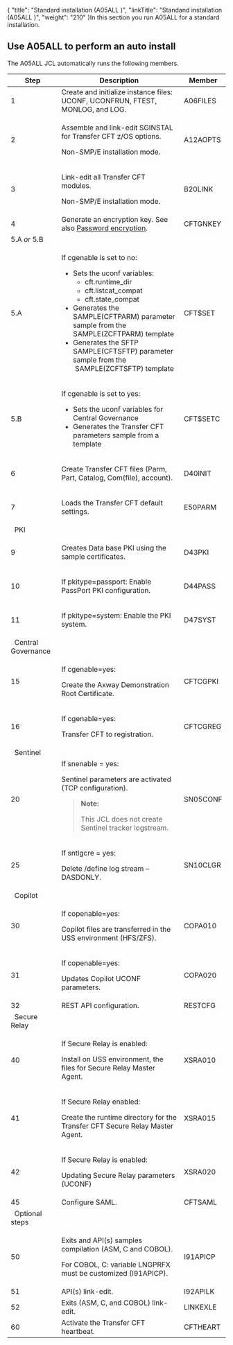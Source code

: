 {
    "title": "Standard installation (A05ALL )",
    "linkTitle": "Standand installation (A05ALL )",
    "weight": "210"
}In this section you run A05ALL for a standard installation.

## Use A05ALL to perform an auto install

The A05ALL JCL automatically runs the following members.

<table>
   <thead>
      <tr>
<th >Step         </th>
<th >Description         </th>
<th >Member         </th>
      </tr>
   </thead>
   <tbody>
      <tr>
         <td>1         </td>
         <td>Create and initialize instance files: UCONF, UCONFRUN, FTEST, MONLOG, and LOG.         </td>
         <td>A06FILES         </td>
      </tr>
      <tr>
         <td>2         </td>
         <td><p>Assemble and link-edit SGINSTAL for Transfer CFT z/OS options.</p>
<p>Non-SMP/E installation mode.</p>         </td>
         <td>A12AOPTS         </td>
      </tr>
      <tr>
         <td>3         </td>
         <td><p>Link-edit all Transfer CFT modules.</p>
<p>Non-SMP/E installation mode.</p>         </td>
         <td>B20LINK         </td>
      </tr>
      <tr>
         <td>4         </td>
         <td>Generate an encryption key. See also <a href="../t_customize_instance_zos#Password">Password encryption</a>.         </td>
         <td>CFTGNKEY         </td>
      </tr>
      <tr>
         <td>5.A <em>or</em> 5.B         </td>
      </tr>
      <tr>
         <td>5.A         </td>
         <td><p>If cgenable is set to no:</p>
<ul>
<li>Sets the uconf variables:
<ul>
<li>cft.runtime_dir</li>
<li>cft.listcat_compat</li>
<li>cft.state_compat</li>
</ul></li>
<li>Generates the SAMPLE(CFTPARM) parameter sample from the SAMPLE(ZCFTPARM) template</li>
<li>Generates the SFTP SAMPLE(CFTSFTP) parameter sample from the  SAMPLE(ZCFTSFTP) template</li>
</ul>         </td>
         <td>CFT$SET         </td>
      </tr>
      <tr>
         <td>5.B         </td>
         <td><p>If cgenable is set to yes:</p>
<ul>
<li>Sets the uconf variables for Central Governance</li>
<li>Generates the Transfer CFT parameters sample from a template</li>
</ul>         </td>
         <td>CFT$SETC         </td>
      </tr>
      <tr>
         <td>6         </td>
         <td><p>Create Transfer CFT files (Parm, Part, Catalog, Com(file), account).</p>         </td>
         <td>D40INIT         </td>
      </tr>
      <tr>
         <td>7         </td>
         <td><p>Loads the Transfer CFT default settings.</p>         </td>
         <td>E50PARM         </td>
      </tr>
      <tr>
         <td>  PKI         </td>
         <td>          </td>
      </tr>
      <tr>
         <td>9         </td>
         <td><p>Creates Data base PKI using the sample certificates.</p>         </td>
         <td>D43PKI         </td>
      </tr>
      <tr>
         <td>10         </td>
         <td><p>If pkitype=passport: Enable PassPort PKI configuration.</p>         </td>
         <td>D44PASS         </td>
      </tr>
      <tr>
         <td>11         </td>
         <td><p>If pkitype=system: Enable the PKI system.</p>         </td>
         <td>D47SYST         </td>
      </tr>
      <tr>
         <td>  Central Governance         </td>
         <td>          </td>
      </tr>
      <tr>
         <td>15         </td>
         <td><p>If cgenable=yes:</p>
<p>Create the Axway Demonstration Root Certificate.</p>         </td>
         <td>CFTCGPKI         </td>
      </tr>
      <tr>
         <td>16         </td>
         <td><p>If cgenable=yes:</p>
<p>Transfer CFT to registration.</p>         </td>
         <td>CFTCGREG         </td>
      </tr>
      <tr>
         <td>  Sentinel         </td>
         <td>          </td>
      </tr>
      <tr>
         <td>20         </td>
         <td>If snenable = yes:
<p>Sentinel parameters are activated (TCP configuration).</p>
<blockquote>
<p><strong>Note:</strong></p>
<p>This JCL does not create Sentinel tracker logstream.</p>
</blockquote>         </td>
         <td>SN05CONF         </td>
      </tr>
      <tr>
         <td>25         </td>
         <td><p>If sntlgcre = yes:</p>
<p>Delete /define log stream – DASDONLY.</p>         </td>
         <td>SN10CLGR         </td>
      </tr>
      <tr>
         <td>  Copilot         </td>
         <td>          </td>
      </tr>
      <tr>
         <td>30         </td>
         <td><p>If copenable=yes:</p>
<p>Copilot files are transferred in the USS environment (HFS/ZFS).</p>         </td>
         <td>COPA010         </td>
      </tr>
      <tr>
         <td>31         </td>
         <td><p>If copenable=yes:</p>
<p>Updates Copilot UCONF parameters.</p>         </td>
         <td>COPA020         </td>
      </tr>
      <tr>
         <td>32         </td>
         <td>REST API configuration.         </td>
         <td>RESTCFG         </td>
      </tr>
      <tr>
         <td>  Secure Relay         </td>
         <td>          </td>
      </tr>
      <tr>
         <td>40         </td>
         <td><p>If Secure Relay is enabled:</p>
<p>Install on USS environment, the files for Secure Relay Master Agent.</p>         </td>
         <td>XSRA010         </td>
      </tr>
      <tr>
         <td>41         </td>
         <td><p>If Secure Relay enabled:</p>
<p>Create the runtime directory for the Transfer CFT Secure Relay Master Agent.</p>         </td>
         <td>XSRA015         </td>
      </tr>
      <tr>
         <td>42         </td>
         <td><p>If Secure Relay is enabled:</p>
<p>Updating Secure Relay parameters (UCONF)</p>         </td>
         <td>XSRA020         </td>
      </tr>
      <tr>
         <td>45         </td>
         <td>Configure SAML.         </td>
         <td>CFTSAML         </td>
      </tr>
      <tr>
         <td>  Optional steps         </td>
         <td>          </td>
      </tr>
      <tr>
         <td>50         </td>
         <td><p>Exits and API(s) samples compilation (ASM, C and COBOL).</p>
<p>For COBOL, C: variable LNGPRFX must be customized (I91APICP).</p>         </td>
         <td>I91APICP         </td>
      </tr>
      <tr>
         <td>51         </td>
         <td>API(s) link-edit.         </td>
         <td>I92APILK         </td>
      </tr>
      <tr>
         <td>52         </td>
         <td>Exits (ASM, C, and COBOL) link-edit.         </td>
         <td>LINKEXLE         </td>
      </tr>
      <tr>
         <td>60         </td>
         <td>Activate the Transfer CFT heartbeat.         </td>
         <td>CFTHEART         </td>
      </tr>
   </tbody>
</table>
